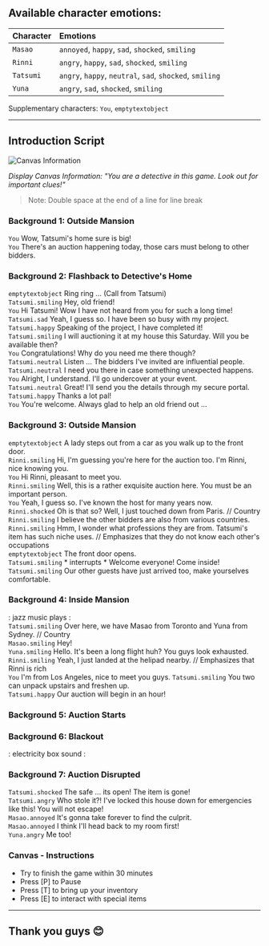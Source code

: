 ## Available character emotions:
| Character | Emotions |
| :-------- | :------- |
| ```Masao``` | ```annoyed```, ```happy```, ```sad```, ```shocked```, ```smiling``` |
| ```Rinni``` | ```angry```, ```happy```, ```sad```, ```shocked```, ```smiling``` |
| ```Tatsumi``` | ```angry```, ```happy```, ```neutral```, ```sad```, ```shocked```, ```smiling``` |
| ```Yuna``` | ```angry```, ```sad```, ```shocked```, ```smiling``` |

Supplementary characters: ```You```, ```emptytextobject```

---

## Introduction Script

![Canvas Information](https://github.com/leephilipx/visualnovel/blob/master/informationCanvas.png)

*Display Canvas Information: "You are a detective in this game. Look out for important clues!"*
> Note: Double space at the end of a line for line break

### Background 1: Outside Mansion
```You``` Wow, Tatsumi's home sure is big!  
```You``` There's an auction happening today, those cars must belong to other bidders.  

### Background 2: Flashback to Detective's Home
```emptytextobject``` Ring ring ... (Call from Tatsumi)  
```Tatsumi.smiling``` Hey, old friend!  
```You``` Hi Tatsumi! Wow I have not heard from you for such a long time!  
```Tatsumi.sad``` Yeah, I guess so. I have been so busy with my project.  
```Tatsumi.happy``` Speaking of the project, I have completed it!  
```Tatsumi.smiling``` I will auctioning it at my house this Saturday. Will you be available then?  
```You``` Congratulations! Why do you need me there though?  
```Tatsumi.neutral``` Listen ... The bidders I've invited are influential people.  
```Tatsumi.neutral``` I need you there in case something unexpected happens.  
```You``` Alright, I understand. I'll go undercover at your event.  
```Tatsumi.neutral``` Great! I'll send you the details through my secure portal.  
```Tatsumi.happy``` Thanks a lot pal!  
```You``` You're welcome. Always glad to help an old friend out ...  

### Background 3: Outside Mansion
```emptytextobject``` A lady steps out from a car as you walk up to the front door.  
```Rinni.smiling``` Hi, I'm guessing you're here for the auction too. I'm Rinni, nice knowing you.  
```You``` Hi Rinni, pleasant to meet you.  
```Rinni.smiling``` Well, this is a rather exquisite auction here. You must be an important person.  
```You``` Yeah, I guess so. I've known the host for many years now.  
```Rinni.shocked``` Oh is that so? Well, I just touched down from Paris. // Country  
```Rinni.smiling``` I believe the other bidders are also from various countries.  
```Rinni.smiling``` Hmm, I wonder what professions they are from. Tatsumi's item has such niche uses. // Emphasizes that they do not know each other's occupations  
```emptytextobject``` The front door opens.  
```Tatsumi.smiling``` * interrupts * Welcome everyone! Come inside!  
```Tatsumi.smiling``` Our other guests have just arrived too, make yourselves comfortable.  

### Background 4: Inside Mansion
: jazz music plays :  
```Tatsumi.smiling``` Over here, we have Masao from Toronto and Yuna from Sydney. // Country  
```Masao.smiling```  Hey!  
```Yuna.smiling```  Hello. It's been a long flight huh? You guys look exhausted.  
```Rinni.smiling``` Yeah, I just landed at the helipad nearby. // Emphasizes that Rinni is rich  
```You``` I'm from Los Angeles, nice to meet you guys.
```Tatsumi.smiling``` You two can unpack upstairs and freshen up.  
```Tatsumi.happy``` Our auction will begin in an hour!  

### Background 5: Auction Starts


### Background 6: Blackout
: electricity box sound :  


### Background 7: Auction Disrupted
```Tatsumi.shocked``` The safe ... its open! The item is gone!  
```Tatsumi.angry``` Who stole it?! I've locked this house down for emergencies like this! You will not escape!  
```Masao.annoyed``` It's gonna take forever to find the culprit.  
```Masao.annoyed``` I think I'll head back to my room first!  
```Yuna.angry``` Me too!  

### Canvas - Instructions
- Try to finish the game within 30 minutes
- Press [P] to Pause
- Press [T] to bring up your inventory
- Press [E] to interact with special items

---

## Thank you guys 😊
